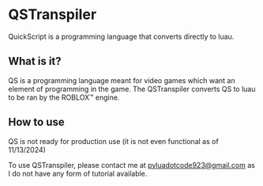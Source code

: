 
# QSTranspiler
QuickScript is a programming language that converts directly to luau.
## What is it?
QS is a programming language meant for video games which want an element of programming in the game. The QSTranspiler converts QS to luau to be ran by the ROBLOX™ engine.

## How to use
QS is not ready for production use (it is not even functional as of 11/13/2024)

To use QSTranspiler, please contact me at pyluadotcode923@gmail.com as I do not have any form of tutorial available.

